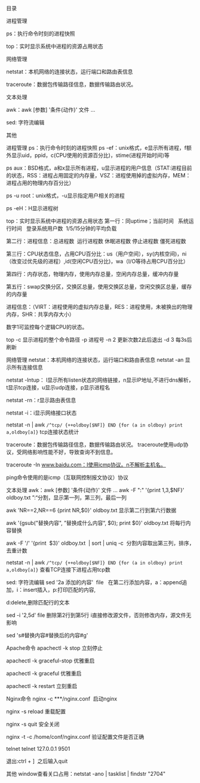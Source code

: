 目录

进程管理

ps：执行命令时刻的进程快照

top：实时显示系统中进程的资源占用状态

网络管理

netstat：本机网络的连接状态，运行端口和路由表信息

traceroute：数据包传输路径信息，数据传输路由状况。

文本处理

awk：awk [参数] '条件{动作}' 文件 ...

sed: 字符流编辑

其他



进程管理
ps：执行命令时刻的进程快照
ps -ef：unix格式，e显示所有进程，f额外显示uid，ppid，c(CPU使用的资源百分比)，stime(进程开始时间)等

ps aux：BSD格式，a和x显示所有进程，u显示进程的用户信息（STAT:进程目前的状态，RSS：进程占用固定的内存量，VSZ：进程使用掉的虚拟内存，MEM：进程占用的物理内存百分比）

ps -u root：unix格式，-u显示指定用户相关的进程

ps -eH：H显示进程树

top：实时显示系统中进程的资源占用状态
第一行：同uptime；当前时间   系统运行时间   登录系统用户数  1/5/15分钟的平均负载

第二行：进程信息：总进程数  运行进程数 休眠进程数 停止进程数 僵死进程数

第三行：CPU状态信息，占用CPU百分比：us（用户空间），sy(内核空间)，ni（改变过优先级的进程）,id(空闲CPU百分比)，wa（I/O等待占用CPU百分比）

第四行：内存状态，物理内存，使用内存总量，空闲内存总量，缓冲内存量

第五行：swap交换分区，交换区总量，使用交换区总量，空闲交换区总量，缓存的内存量

进程信息：（VIRT：进程使用的虚拟内存总量，RES：进程使用，未被换出的物理内存，SHR：共享内存大小）

数字1可监控每个逻辑CPU的状态。

top -c 显示进程的整个命令路径 -p 进程号 -n 2 更新次数2此后退出 -d 3 每3s后刷新

网络管理
netstat：本机网络的连接状态，运行端口和路由表信息
netstat -an 显示所有连接信息

netstat -lntup： l显示所有listen状态的网络链接，n显示IP地址,不进行dns解析，t显示tcp连接，u显示udp连接，p显示进程名

netstat -rn：r显示路由表信息

netstat -i：i显示网络接口状态

netstat -n | awk `/^tcp/ {++oldboy[$NF]} END {for (a in oldboy) print a,oldboy[a]}` tcp连接状态统计 

traceroute：数据包传输路径信息，数据传输路由状况。
traceroute使用udp协议，受网络影响性能不好，导致查询不到信息。

traceroute -In www.baidu.com：I使用icmp协议。n不解析主机名。

ping命令使用的是icmp（互联网控制报文协议）协议

文本处理
awk：awk [参数] '条件{动作}' 文件 ...
awk -F ":" '{print $1,$3,$NF}' oldboy.txt ”:“分割，显示第一列，第三列，最后一列

awk 'NR==2,NR==6 {print NR,$0}' oldboy.txt 显示第二行到第六行数据

awk '{gsub("替换内容", ”替换成什么内容“, $0); print $0}' oldboy.txt 将每行内容替换

awk -F '/' '{print  $3}' oldboy.txt  | sort | uniq -c  分割内容取出第三列，排序，去重计数

netstat -n | awk `/^tcp/ {++oldboy[$NF]} END {for (a in oldboy) print a,oldboy[a]}` 查看TCP连接下进程占用tcp数

sed: 字符流编辑
sed '2a 添加的内容'  file   在第二行添加内容，a：append追加，i：insert插入，p:打印匹配的内容,

d:delete,删除匹配行的文本

sed -i '2,5d' file 删除第2行到第5行 i直接修改源文件，否则修改内存，源文件无影响

sed 's#替换内容#替换后的内容#g'

Apache命令
apachectl -k stop 立刻停止

apachectl -k graceful-stop 优雅重启

apachectl -k graceful 优雅重启

apachectl -k restart 立刻重启

Nginx命令
nginx -c ***/nginx.conf  启动nginx

nginx -s reload 重载配置

nginx -s quit 安全关闭

nginx -t -c /home/conf/nginx.conf 验证配置文件是否正确

telnet
telnet 127.0.0.1 9501 

退出:ctrl + ]  之后输入quit

其他
window查看关口占用：netstat -ano | tasklist | findstr "2704"